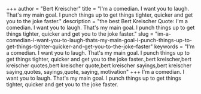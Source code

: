 +++
author = "Bert Kreischer"
title = "I'm a comedian. I want you to laugh. That's my main goal. I punch things up to get things tighter, quicker and get you to the joke faster."
description = "the best Bert Kreischer Quote: I'm a comedian. I want you to laugh. That's my main goal. I punch things up to get things tighter, quicker and get you to the joke faster."
slug = "im-a-comedian-i-want-you-to-laugh-thats-my-main-goal-i-punch-things-up-to-get-things-tighter-quicker-and-get-you-to-the-joke-faster"
keywords = "I'm a comedian. I want you to laugh. That's my main goal. I punch things up to get things tighter, quicker and get you to the joke faster.,bert kreischer,bert kreischer quotes,bert kreischer quote,bert kreischer sayings,bert kreischer saying,quotes, sayings,quote, saying, motivation"
+++
I'm a comedian. I want you to laugh. That's my main goal. I punch things up to get things tighter, quicker and get you to the joke faster.
